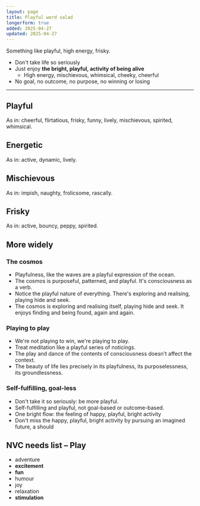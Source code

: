 ```yaml
---
layout: page
title: Playful word salad
longerform: true
added: 2025-04-27
updated: 2025-04-27
---
```


Something like playful, high energy, frisky.

- Don't take life so seriously
- Just enjoy **the bright, playful, activity of being alive**
    - High energy, mischievous, whimsical, cheeky, cheerful
- No goal, no outcome, no purpose, no winning or losing

----

## Playful

As in: cheerful, flirtatious, frisky, funny, lively, mischievous, spirited, whimsical.

## Energetic

As in: active, dynamic, lively.

## Mischievous

As in: impish, naughty, frolicsome, rascally.

## Frisky

As in: active, bouncy, peppy, spirited.

## More widely

### The cosmos

- Playfulness, like the waves are a playful expression of the ocean.
- The cosmos is purposeful, patterned, and playful. It's consciousness as a verb.
- Notice the playful nature of everything. There's exploring and realising, playing hide and seek.
- The cosmos is exploring and realising itself, playing hide and seek. It enjoys finding and being found, again and again.

### Playing to play

- We're not playing to win, we're playing to play.
- Treat meditation like a playful series of noticings.
- The play and dance of the contents of consciousness doesn't affect the context.
- The beauty of life lies precisely in its playfulness, its purposelessness, its groundlessness.

### Self-fulfilling, goal-less

- Don't take it so seriously: be more playful.
- Self-fulfilling and playful, not goal-based or outcome-based.
- One bright flow: the feeling of happy, playful, bright activity
- Don't miss the happy, playful, bright activity by pursuing an imagined future, a should

## NVC needs list – Play

* adventure 
* **excitement**
* **fun**
* humour
* joy
* relaxation
* **stimulation**